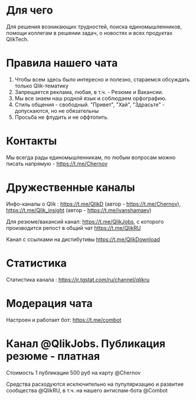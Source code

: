 # Для чего
Для решения возникающих трудностей, поиска единомышленников, помощи коллегам в решении задач, о новостях и всех продуктах QlikTech.

# Правила нашего чата
1. Чтобы всем здесь было интересно и полезно, стараемся обсуждать только Qlik-тематику
2. Запрещается реклама, любая, в т.ч. - Резюме и Вакансии.
3. Мы все знаем наш родной язык и соблюдаем орфографию.
4. Стиль общения - свободный. "Привет", "Хай", "Здрасьте" - допускаются, но не обязательны
5. Просьба не флудить и не оффтопить.

# Контакты
Мы всегда рады единомышленникам, по любым вопросам можно писать напрямую - https://t.me/Chernov

# Дружественные каналы

Инфо-каналы о Qlik : https://t.me/QlikD (автор - https://t.me/Chernov), https://t.me/Qlik_insight (автор - https://t.me/ivanshamaev)

Для резюме/вакансий канал: https://t.me/QlikJobs, с которого производится репост в общий чат https://t.me/QlikRU

Канал с ссылками на дистибутивы https://t.me/QlikDownload

# Статистика

Статистика канала : https://ir.tgstat.com/ru/channel/qlikru

# Модерация чата

Настроен и работает бот: https://t.me/combot

# Канал @QlikJobs. Публикация резюме - платная

Стоимость 1 публикации 500 руб на карту @Chernov

Средства расходуются исключительно на пупуляризацию и развитие сообщества @QlikRU, в т.ч. на нашего антиспам-бота @Combot